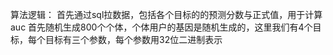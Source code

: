 算法逻辑：
首先通过sql拉数据，包括各个目标的的预测分数与正式值，用于计算auc
首先随机生成800个个体，个体用户的基因是随机生成的，这里我们有4个目标，每个目标有三个参数，每个参数用32位二进制表示
<!--stackedit_data:
eyJoaXN0b3J5IjpbLTE1MjAwMjY2ODYsMjU2NTQ4MTY2LC00ND
IwMzg2NzJdfQ==
-->